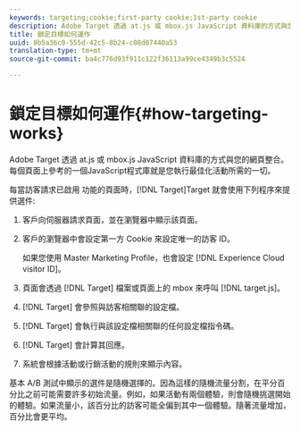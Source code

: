 ```yaml
---
keywords: targeting;cookie;first-party cookie;1st-party cookie
description: Adobe Target 透過 at.js 或 mbox.js JavaScript 資料庫的方式與您的網頁整合。
title: 鎖定目標如何運作
uuid: 8b5a36c0-555d-42c5-8b24-c08d07440a53
translation-type: tm+mt
source-git-commit: ba4c776d93f911c122f36113a99ce4349b3c5524

---
```



# 鎖定目標如何運作{#how-targeting-works}

Adobe Target 透過 at.js 或 mbox.js JavaScript 資料庫的方式與您的網頁整合。每個頁面上參考的一個JavaScript程式庫就是您執行最佳化活動所需的一切。

每當訪客請求已啟用 功能的頁面時，[!DNL Target]Target 就會使用下列程序來提供選件:

1. 客戶向伺服器請求頁面，並在瀏覽器中顯示該頁面。
1. 客戶的瀏覽器中會設定第一方 Cookie 來設定唯一的訪客 ID。

   如果您使用 Master Marketing Profile，也會設定 [!DNL Experience Cloud visitor ID]。

1. 頁面會透過 [!DNL Target] 檔案或頁面上的 mbox 來呼叫 [!DNL target.js]。
1. [!DNL Target] 會參照與訪客相關聯的設定檔。
1. [!DNL Target] 會執行與該設定檔相關聯的任何設定檔指令碼。
1. [!DNL Target] 會計算其回應。
1. 系統會根據活動或行銷活動的規則來顯示內容。

基本 A/B 測試中顯示的選件是隨機選擇的。因為這樣的隨機流量分割，在平分百分比之前可能需要許多初始流量。例如，如果活動有兩個體驗，則會隨機挑選開始的體驗。如果流量小，該百分比的訪客可能全偏到其中一個體驗。隨著流量增加，百分比會更平均。
